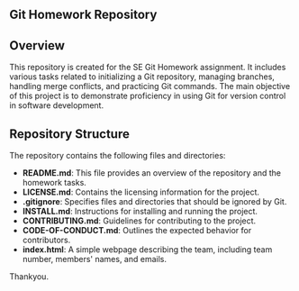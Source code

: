 ## Git Homework Repository

## Overview
This repository is created for the SE Git Homework assignment. It includes various tasks related to initializing a Git repository, managing branches, handling merge conflicts, and practicing Git commands. The main objective of this project is to demonstrate proficiency in using Git for version control in software development.

## Repository Structure
The repository contains the following files and directories:
- **README.md**: This file provides an overview of the repository and the homework tasks.
- **LICENSE.md**: Contains the licensing information for the project.
- **.gitignore**: Specifies files and directories that should be ignored by Git.
- **INSTALL.md**: Instructions for installing and running the project.
- **CONTRIBUTING.md**: Guidelines for contributing to the project.
- **CODE-OF-CONDUCT.md**: Outlines the expected behavior for contributors.
- **index.html**: A simple webpage describing the team, including team number, members' names, and emails.

Thankyou.
